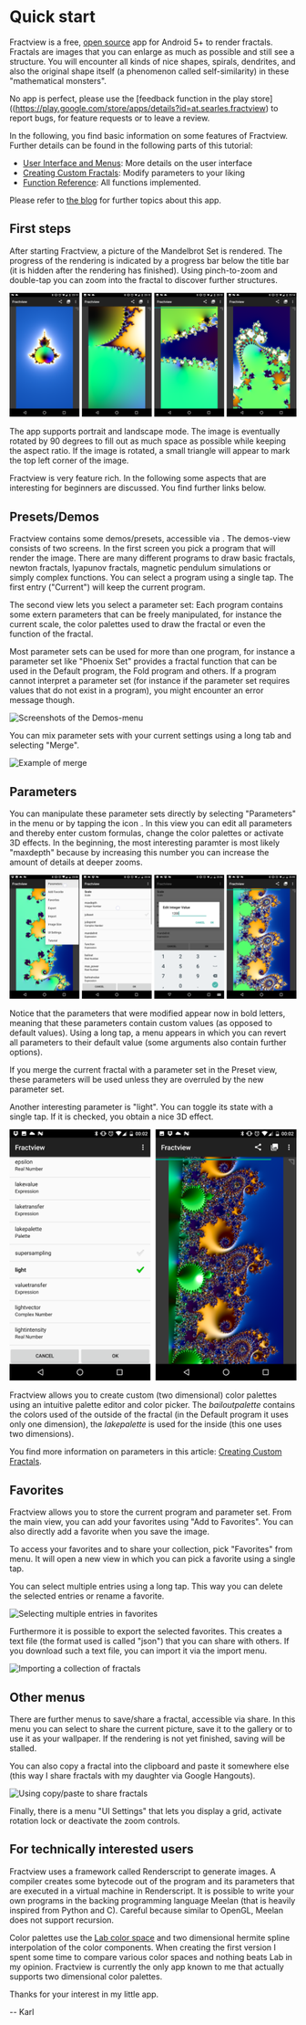# Quick start

Fractview is a free, [open source](https://github.com/searles/FractviewAndroid) app for Android 5+ to render fractals. Fractals are images that you can enlarge as much as possible and still see a structure. You will encounter all kinds of nice shapes, spirals, dendrites, and also the original shape itself (a phenomenon called self-similarity) in these "mathematical monsters".

No app is perfect, please use the [feedback function in the play store]((https://play.google.com/store/apps/details?id=at.searles.fractview) to report bugs, for feature requests or to leave a review.

In the following, you find basic information on some features of Fractview. Further details can be found in the following parts of this tutorial:

* [User Interface and Menus](ui.html): More details on the user interface
* [Creating Custom Fractals](custom.html): Modify parameters to your liking
* [Function Reference](functionref.html): All functions implemented.

Please refer to [the blog](http://fractview.wordpress.com) for further topics about this app.

## First steps

After starting Fractview, a picture of the Mandelbrot Set is rendered. The progress of the rendering is indicated by a progress bar below the title bar (it is hidden after the rendering has finished). Using pinch-to-zoom and double-tap you can zoom into the fractal to discover further structures. 

![Example zoom into the seahorse valley](zoom_sequence.png)

The app supports portrait and landscape mode. The image is eventually rotated by 90 degrees to fill out as much space as possible while keeping the aspect ratio. If the image is rotated, a small triangle will appear to mark the top left corner of the image.

Fractview is very feature rich. In the following some aspects that are interesting for beginners are discussed. You find further links below.

## Presets/Demos

Fractview contains some demos/presets, accessible via <img src="demos_icon.png" height=1em />. The demos-view consists of two screens. In the first screen you pick a program that will render the image. There are many different programs to draw basic fractals, newton fractals, lyapunov fractals, magnetic pendulum simulations or simply complex functions. You can select a program using a single tap. The first entry ("Current") will keep the current program.

The second view lets you select a parameter set: Each program contains some extern parameters that can be freely manipulated, for instance the current scale, the color palettes used to draw the fractal or even the function of the fractal. 

Most parameter sets can be used for more than one program, for instance a parameter set like "Phoenix Set" provides a fractal function that can be used in the Default program, the Fold program and others. If a program cannot interpret a parameter set (for instance if the parameter set requires values that do not exist in a program), you might encounter an error message though.

![Screenshots of the Demos-menu](demos_screens.png) 

You can mix parameter sets with your current settings using a long tab and selecting "Merge".

![Example of merge ]()

## Parameters

You can manipulate these parameter sets directly by selecting "Parameters" in the menu or by tapping the icon <img src="edit_icon.png" height=1em />. In this view you can edit all parameters and thereby enter custom formulas, change the color palettes or activate 3D effects. In the beginning, the most interesting paramter is most likely "maxdepth" because by increasing this number you can increase the amount of details at deeper zooms.

![Changing maximum depth](changing_parameter.png) 

Notice that the parameters that were modified appear now in bold letters, meaning that these parameters contain custom values (as opposed to default values). Using a long tap, a menu appears in which you can revert all parameters to their default value (some arguments also contain further options).

If you merge the current fractal with a parameter set in the Preset view, these parameters will be used unless they are overruled by the new parameter set. 

Another interesting parameter is "light". You can toggle its state with a single tap. If it is checked, you obtain a nice 3D effect.

![Adding a 3D effect](3d_effect.png) 

Fractview allows you to create custom (two dimensional) color palettes using an intuitive palette editor and color picker. The *bailoutpalette* contains the colors used of the outside of the fractal (in the Default program it uses only one dimension), the *lakepalette* is used for the inside (this one uses two dimensions).

You find more information on parameters in this article: [Creating Custom Fractals](custom.html).

## Favorites

Fractview allows you to store the current program and parameter set. From the main view, you can add your favorites using "Add to Favorites". You can also directly add a favorite when you save the image. 

To access your favorites and to share your collection, pick "Favorites" from menu. It will open a new view in which you can pick a favorite using a single tap.
 
You can select multiple entries using a long tap. This way you can delete the selected entries or rename a favorite. 

![Selecting multiple entries in favorites](select_favorites.png)

Furthermore it is possible to export the selected favorites. This creates a text file (the format used is called "json") that you can share with others. If you download such a text file, you can import it via the import menu. 
 
![Importing a collection of fractals](import_favorites.png)

## Other menus

There are further menus to save/share a fractal, accessible via share. In this menu you can select to share the current picture, save it to the gallery or to use it as your wallpaper. If the rendering is not yet finished, saving will be stalled. 

You can also copy a fractal into the clipboard and paste it somewhere else (this way I share fractals with my daughter via Google Hangouts).

![Using copy/paste to share fractals](copy_paste.png)

Finally, there is a menu "UI Settings" that lets you display a grid, activate rotation lock or deactivate the zoom controls.

## For technically interested users

Fractview uses a framework called Renderscript to generate images. A compiler creates some bytecode out of the program and its parameters that are executed in a virtual machine in Renderscript. It is possible to write your own programs in the backing programming language Meelan (that is heavily inspired from Python and C). Careful because similar to OpenGL, Meelan does not support recursion.

Color palettes use the [Lab color space](https://en.wikipedia.org/wiki/Lab_color_space) and two dimensional hermite spline interpolation of the color components. When creating the first version I spent some time to compare various color spaces and nothing beats Lab in my opinion. Fractview is currently the only app known to me that actually supports two dimensional color palettes.

Thanks for your interest in my little app. 

-- Karl
